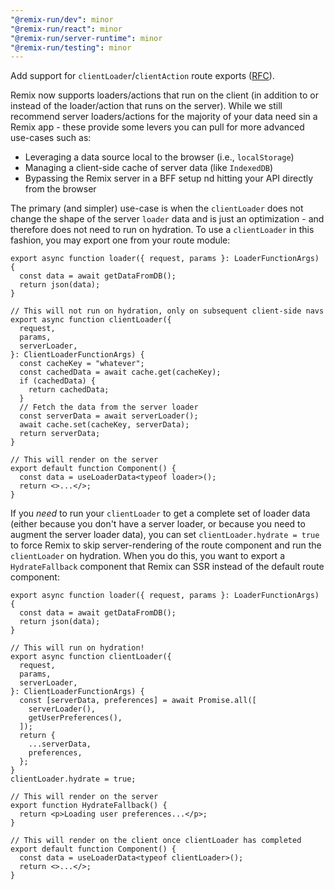 ```yaml
---
"@remix-run/dev": minor
"@remix-run/react": minor
"@remix-run/server-runtime": minor
"@remix-run/testing": minor
---
```


Add support for `clientLoader`/`clientAction` route exports ([RFC](https://github.com/remix-run/remix/discussions/7634)).

Remix now supports loaders/actions that run on the client (in addition to or instead of the loader/action that runs on the server). While we still recommend server loaders/actions for the majority of your data need sin a Remix app - these provide some levers you can pull for more advanced use-cases such as:

- Leveraging a data source local to the browser (i.e., `localStorage`)
- Managing a client-side cache of server data (like `IndexedDB`)
- Bypassing the Remix server in a BFF setup nd hitting your API directly from the browser

The primary (and simpler) use-case is when the `clientLoader` does not change the shape of the server `loader` data and is just an optimization - and therefore does not need to run on hydration. To use a `clientLoader` in this fashion, you may export one from your route module:

```tsx
export async function loader({ request, params }: LoaderFunctionArgs) {
  const data = await getDataFromDB();
  return json(data);
}

// This will not run on hydration, only on subsequent client-side navs
export async function clientLoader({
  request,
  params,
  serverLoader,
}: ClientLoaderFunctionArgs) {
  const cacheKey = "whatever";
  const cachedData = await cache.get(cacheKey);
  if (cachedData) {
    return cachedData;
  }
  // Fetch the data from the server loader
  const serverData = await serverLoader();
  await cache.set(cacheKey, serverData);
  return serverData;
}

// This will render on the server
export default function Component() {
  const data = useLoaderData<typeof loader>();
  return <>...</>;
}
```

If you _need_ to run your `clientLoader` to get a complete set of loader data (either because you don't have a server loader, or because you need to augment the server loader data), you can set `clientLoader.hydrate = true` to force Remix to skip server-rendering of the route component and run the `clientLoader` on hydration. When you do this, you want to export a `HydrateFallback` component that Remix can SSR instead of the default route component:

```tsx
export async function loader({ request, params }: LoaderFunctionArgs) {
  const data = await getDataFromDB();
  return json(data);
}

// This will run on hydration!
export async function clientLoader({
  request,
  params,
  serverLoader,
}: ClientLoaderFunctionArgs) {
  const [serverData, preferences] = await Promise.all([
    serverLoader(),
    getUserPreferences(),
  ]);
  return {
    ...serverData,
    preferences,
  };
}
clientLoader.hydrate = true;

// This will render on the server
export function HydrateFallback() {
  return <p>Loading user preferences...</p>;
}

// This will render on the client once clientLoader has completed
export default function Component() {
  const data = useLoaderData<typeof clientLoader>();
  return <>...</>;
}
```
